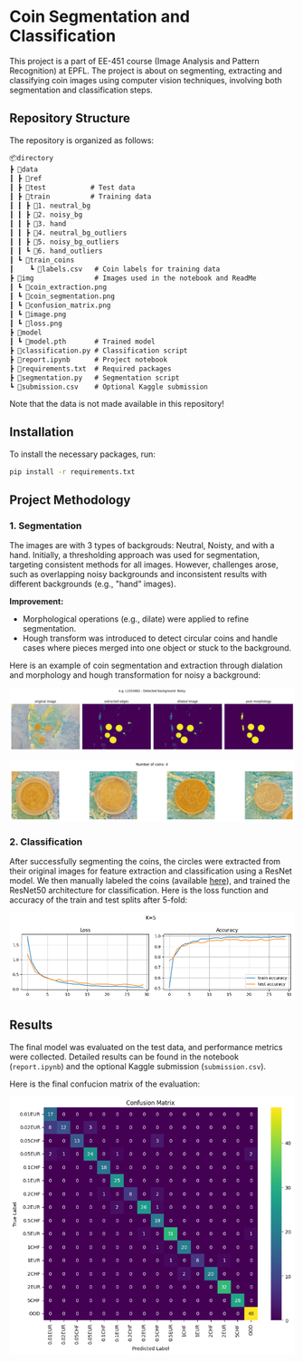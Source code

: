 # Coin Segmentation and Classification

This project is a part of EE-451 course (Image Analysis and Pattern Recognition) at EPFL. The project is about on segmenting, extracting and classifying coin images using computer vision techniques, involving both segmentation and classification steps.

## Repository Structure

The repository is organized as follows:

```
📦directory
┣ 📂data
┃ ┣ 📂ref
┃ ┣ 📂test           # Test data
┃ ┣ 📂train          # Training data
┃ ┃ ┣ 📂1. neutral_bg
┃ ┃ ┣ 📂2. noisy_bg
┃ ┃ ┣ 📂3. hand
┃ ┃ ┣ 📂4. neutral_bg_outliers
┃ ┃ ┣ 📂5. noisy_bg_outliers
┃ ┃ ┗ 📂6. hand_outliers
┃ ┗ 📂train_coins
┃    ┗ 📜labels.csv   # Coin labels for training data
┣ 📂img               # Images used in the notebook and ReadMe
┃ ┗ 📜coin_extraction.png
┃ ┗ 📜coin_segmentation.png
┃ ┗ 📜confusion_matrix.png
┃ ┗ 📜image.png
┃ ┗ 📜loss.png
┣ 📂model
┃ ┗ 📜model.pth       # Trained model
┣ 📜classification.py # Classification script
┣ 📜report.ipynb      # Project notebook
┣ 📜requirements.txt  # Required packages
┣ 📜segmentation.py   # Segmentation script
┗ 📜submission.csv    # Optional Kaggle submission
```

Note that the data is not made available in this repository!

## Installation

To install the necessary packages, run:

```bash
pip install -r requirements.txt
```
## Project Methodology

### 1. Segmentation

The images are with 3 types of backgrouds: Neutral, Noisty, and with a hand. Initially, a thresholding approach was used for segmentation, targeting consistent methods for all images. However, challenges arose, such as overlapping noisy backgrounds and inconsistent results with different backgrounds (e.g., "hand" images).

**Improvement:** 
- Morphological operations (e.g., dilate) were applied to refine segmentation.
- Hough transform was introduced to detect circular coins and handle cases where pieces merged into one object or stuck to the background.

Here is an example of coin segmentation and extraction through dialation and morphology and hough transformation for noisy a background:

![Coin Segmentation Example](img/coin_segmentation.png)

![Coin Extraction Example](img/coin_extraction.png)

### 2. Classification

After successfully segmenting the coins, the circles were extracted from their original images for feature extraction and classification using a ResNet model. We then manually labeled the coins (available [here](data/train_coins/labels.csv)), and trained the ResNet50 architecture for classification. Here is the loss function and accuracy of the train and test splits after 5-fold:

![Loss and Accuracy change during Training](img/loss.png)

## Results

The final model was evaluated on the test data, and performance metrics were collected. Detailed results can be found in the notebook (`report.ipynb`) and the optional Kaggle submission (`submission.csv`).

Here is the final confucion matrix of the evaluation:

![Confusion Matrix](img/confusion_matrix.png)